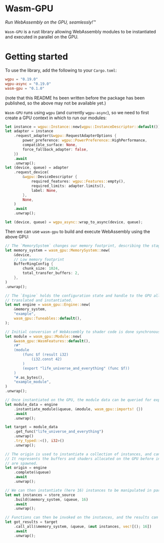 # Wasm-GPU

_Run WebAssembly on the GPU, seamlessly!™_

`Wasm-GPU` is a rust library allowing WebAssembly modules to be instantiated and executed in parallel on the GPU. 

# Getting started

To use the library, add the following to your `Cargo.toml`:

```toml
wgpu = "0.19.0"
wgpu-async = "0.19.0"
wasm-gpu = "0.1.0"
```

(note that this README hs been written before the package has been published, so the above may not be available yet.)

`Wasm-GPU` runs using `wgpu` (and currently `wgpu-async`), so we need to first create a GPU context in which to run our modules:

```rust
let instance = wgpu::Instance::new(wgpu::InstanceDescriptor::default());
let adapter = instance
    .request_adapter(&wgpu::RequestAdapterOptions {
        power_preference: wgpu::PowerPreference::HighPerformance,
        compatible_surface: None,
        force_fallback_adapter: false,
    })
    .await
    .unwrap();
let (device, queue) = adapter
    .request_device(
        &wgpu::DeviceDescriptor {
            required_features: wgpu::Features::empty(),
            required_limits: adapter.limits(),
            label: None,
        },
        None,
    )
    .await
    .unwrap();

let (device, queue) = wgpu_async::wrap_to_async(device, queue);
```

Then we can use `wasm-gpu` to build and execute WebAssembly using the above GPU:

```rust
// The `MemorySystem` changes our memory footprint, describing the staging buffers used when communicating with the GPU.
let memory_system = wasm_gpu::MemorySystem::new(
    &device,
    // Low memory footprint
    BufferRingConfig {
        chunk_size: 1024,
        total_transfer_buffers: 2,
    },
)
.unwrap();

// The `Engine` holds the configuration state and handle to the GPU allowing module instances to be
// translated and instantiated. 
let mut engine = wasm_gpu::Engine::new(
    &memory_system,
    "example",
    wasm_gpu::Tuneables::default(),
);

// Initial conversion of WebAssembly to shader code is done synchronously when building a `Module`
let module = wasm_gpu::Module::new(
    &wasm_gpu::WasmFeatures::default(),
    r#"
    (module
        (func $f (result i32)
            (i32.const 42)
        )
        (export "life_universe_and_everything" (func $f))
    )
    "#.as_bytes(),
    "example_module",
)
.unwrap();

// Once instantiated on the GPU, the module data can be queried for exports such as functions to be later invoked.
let module_data = engine
    .instantiate_module(&queue, &module, wasm_gpu::imports! {})
    .await
    .unwrap();

let target = module_data
    .get_func("life_universe_and_everything")
    .unwrap()
    .try_typed::<(), i32>()
    .unwrap();

// The origin is used to instantiate a collection of instances, and can be long-lived.
// It represents the buffers and shaders allocated on the GPU before individual instances
// are spawned.
let origin = engine
    .complete(&queue)
    .await
    .unwrap();

// We can then instantiate (here 16) instances to be manipulated in parallel.
let mut instances = store_source
    .build(&memory_system, &queue, 16)
    .await
    .unwrap();

// Functions can then be invoked on the instances, and the results can be collected.
let got_results = target
    .call_all(&memory_system, &queue, &mut instances, vec![(); 16])
    .await
    .unwrap();
```